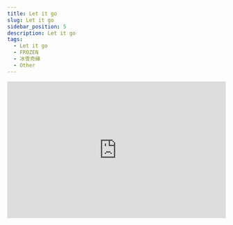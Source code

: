 ```yaml
---
title: Let it go
slug: Let it go
sidebar_position: 5
description: Let it go
tags:
  - Let it go
  - FROZEN
  - 冰雪奇緣
  - Other  
---
```



<iframe width="100%" height="315" src="https://www.youtube.com/embed/hDBIS0_cb9o" title="YouTube video player" frameborder="0" allow="accelerometer; autoplay; clipboard-write; encrypted-media; gyroscope; picture-in-picture; web-share" allowfullscreen></iframe>